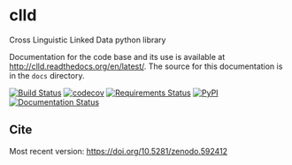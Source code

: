 clld
====

Cross Linguistic Linked Data python library

Documentation for the code base and its use is available at http://clld.readthedocs.org/en/latest/. The source for this documentation is in the `docs` directory.

[![Build Status](https://travis-ci.org/clld/clld.png)](https://travis-ci.org/clld/clld)
[![codecov](https://codecov.io/gh/clld/clld/branch/master/graph/badge.svg)](https://codecov.io/gh/clld/clld)
[![Requirements Status](https://requires.io/github/clld/clld/requirements.svg?branch=master)](https://requires.io/github/clld/clld/requirements/?branch=master)
[![PyPI](https://img.shields.io/pypi/v/clld.svg)](https://pypi.python.org/pypi/clld)
[![Documentation Status](http://readthedocs.org/projects/clld/badge/?version=latest)](http://clld.readthedocs.io/en/latest/?badge=latest)


Cite
----

Most recent version:
https://doi.org/10.5281/zenodo.592412
